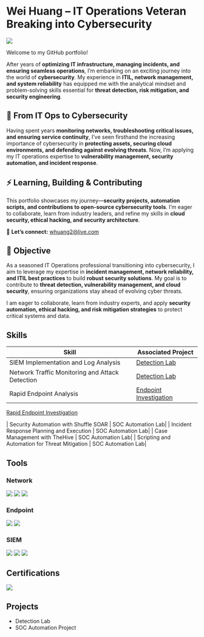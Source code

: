 # Wei Huang – IT Operations Veteran Breaking into Cybersecurity  
<a href="https://www.linkedin.com/in/weihuang-cloudsecurity/"><img src="https://img.shields.io/badge/-LinkedIn-0072b1?&style=for-the-badge&logo=linkedin&logoColor=white" /></a>

Welcome to my GitHub portfolio!  

After years of **optimizing IT infrastructure, managing incidents, and ensuring seamless operations**, I’m embarking on an exciting journey into the world of **cybersecurity**. My experience in **ITIL, network management, and system reliability** has equipped me with the analytical mindset and problem-solving skills essential for **threat detection, risk mitigation, and security engineering**.  

## 🔄 From IT Ops to Cybersecurity  
Having spent years **monitoring networks, troubleshooting critical issues, and ensuring service continuity**, I’ve seen firsthand the increasing importance of cybersecurity in **protecting assets, securing cloud environments, and defending against evolving threats**. Now, I’m applying my IT operations expertise to **vulnerability management, security automation, and incident response**.  

## ⚡ Learning, Building & Contributing  
This portfolio showcases my journey—**security projects, automation scripts, and contributions to open-source cybersecurity tools**. I’m eager to collaborate, learn from industry leaders, and refine my skills in **cloud security, ethical hacking, and security architecture**.  

📧 **Let’s connect:** [whuang2@live.com](mailto:whuang2@live.com)  


## 🎯 Objective  

As a seasoned IT Operations professional transitioning into cybersecurity, I aim to leverage my expertise in **incident management, network reliability, and ITIL best practices** to build **robust security solutions**. My goal is to contribute to **threat detection, vulnerability management, and cloud security**, ensuring organizations stay ahead of evolving cyber threats.  

I am eager to collaborate, learn from industry experts, and apply **security automation, ethical hacking, and risk mitigation strategies** to protect critical systems and data.  
## Skills
<!--[Provide skills and associated project. Make sure to hyperlink the project - Remove this afterwards]]-->

| Skill                                         | Associated Project         |
|-----------------------------------------------|----------------------------|
| SIEM Implementation and Log Analysis          | <a href="https://google.com">Detection Lab</a>|
| Network Traffic Monitoring and Attack Detection | <a href="https://google.com">Detection Lab</a>|
| Rapid Endpoint Analysis                       | [Endpoint Investigation](Endpoint.md)
[Rapid Endpoint Investigation](Endpoint.md#rapid-endpoint-investigation)


| Security Automation with Shuffle SOAR         | SOC Automation Lab|
| Incident Response Planning and Execution      | SOC Automation Lab|
| Case Management with TheHive                  | SOC Automation Lab|
| Scripting and Automation for Threat Mitigation | SOC Automation Lab|

## Tools
<!--[Provide tools and break them down into categories. Use ChatGPT to help create the link - Remove this afterwards]]-->

### Network
<div>
    <img src="https://img.shields.io/badge/-Wireshark-1679A7?&style=for-the-badge&logo=Wireshark&logoColor=white" />
    <img src="https://img.shields.io/badge/-Suricata-EF3B2D?&style=for-the-badge&logo=Suricata&logoColor=white" />
    <img src="https://img.shields.io/badge/-Zeek-777BB4?&style=for-the-badge&logo=Zeek&logoColor=white" />
</div>

### Endpoint
<div>
    <img src="https://img.shields.io/badge/-Microsoft_Defender_for_Endpoint-00A4EF?&style=for-the-badge&logo=Microsoft&logoColor=white" />
    <img src="https://img.shields.io/badge/-Velociraptor-4B275F?&style=for-the-badge&logo=Velociraptor&logoColor=white" />
</div>

### SIEM
<div>
    <img src="https://img.shields.io/badge/-Microsoft_Sentinel-0078D4?&style=for-the-badge&logo=Microsoft&logoColor=white" />
    <img src="https://img.shields.io/badge/-Splunk-000000?&style=for-the-badge&logo=Splunk&logoColor=white" />
    <img src="https://img.shields.io/badge/-Elastic-005571?&style=for-the-badge&logo=Elastic&logoColor=white" />
</div>

## Certifications
<a href="https://cp.certmetrics.com/cisco/en/public/verify/credential/d529883831ae4da7bc5b2a6ea7ca5bea"><img src="https://img.shields.io/badge/-CCNA-FF0000?&style=for-the-badge&logo=Cisco&logoColor=white" /></a>



<!--<img src="https://img.shields.io/badge/-Security%2B-FF0000?&style=for-the-badge&logo=CompTIA&logoColor=white" />
<img src="https://img.shields.io/badge/-Network%2B-007ACC?&style=for-the-badge&logo=CompTIA&logoColor=white" />
<img src="https://img.shields.io/badge/-A%2B-4D4D4D?&style=for-the-badge&logo=CompTIA&logoColor=white" />
<img src="https://img.shields.io/badge/-CDSA-006400?&style=for-the-badge&logoColor=white" />
<img src="https://img.shields.io/badge/-CCD-000080?&style=for-the-badge&logoColor=white" />
-->
</div>

## Projects
- Detection Lab
- SOC Automation Project

